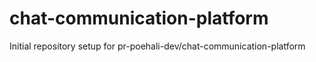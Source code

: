 # chat-communication-platform

Initial repository setup for pr-poehali-dev/chat-communication-platform